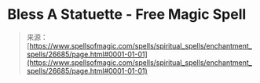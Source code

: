 <!--yml
category: 未分类
date: 2024-06-12 19:14:59
-->

# Bless A Statuette - Free Magic Spell

> 来源：[https://www.spellsofmagic.com/spells/spiritual_spells/enchantment_spells/26685/page.html#0001-01-01](https://www.spellsofmagic.com/spells/spiritual_spells/enchantment_spells/26685/page.html#0001-01-01)